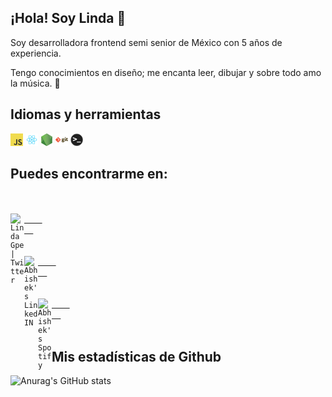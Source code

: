## ¡Hola! Soy Linda 👋

Soy desarrolladora frontend semi senior de México con 5 años de experiencia.

Tengo conocimientos en diseño; me encanta leer, dibujar y sobre todo amo la música. :musical_note:

## Idiomas y herramientas

<code><img height="20" src="https://raw.githubusercontent.com/github/explore/80688e429a7d4ef2fca1e82350fe8e3517d3494d/topics/javascript/javascript.png"></code>
<code><img height="20" src="https://raw.githubusercontent.com/github/explore/80688e429a7d4ef2fca1e82350fe8e3517d3494d/topics/react/react.png"></code>
<code><img height="20" src="https://raw.githubusercontent.com/github/explore/80688e429a7d4ef2fca1e82350fe8e3517d3494d/topics/nodejs/nodejs.png"></code>
<code><img height="20" src="https://raw.githubusercontent.com/github/explore/80688e429a7d4ef2fca1e82350fe8e3517d3494d/topics/git/git.png"></code>
<code><img height="20" src="https://raw.githubusercontent.com/github/explore/80688e429a7d4ef2fca1e82350fe8e3517d3494d/topics/terminal/terminal.png"></code>

## Puedes encontrarme en:

<code>
  <a href="https://twitter.com/shooterStar09">
    <img align="left" alt="Linda Gpe | Twitter" width="22px" src="https://raw.githubusercontent.com/peterthehan/peterthehan/master/assets/twitter.svg" />
  </a>
 </code>
 <code>
  <a href="https://www.linkedin.com/in/linda-guadalupe-lopez-rivera/">
    <img align="left" alt="Abhishek's LinkedIN" width="22px" src="https://raw.githubusercontent.com/peterthehan/peterthehan/master/assets/linkedin.svg" />
  </a>
 </code>
 <code>
  <a href="https://open.spotify.com/user/22xenl6lxfts3cnni27xknzmq?si=bed0438447914873">
    <img align="left" alt="Abhishek's Spotify" width="22px" src="https://raw.githubusercontent.com/peterthehan/peterthehan/master/assets/spotify.svg" />
  </a>
 </code>

## Mis estadísticas de Github

![Anurag's GitHub stats](https://github-readme-stats.vercel.app/api?username=LindaLopezR&show_icons=true&theme=radical)
